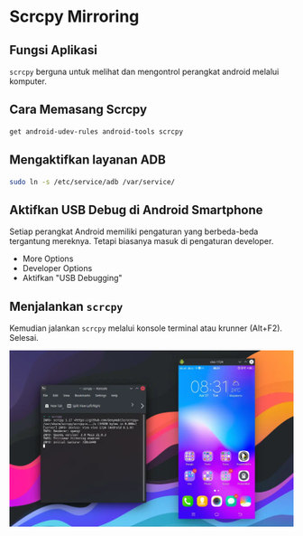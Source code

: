 # Scrcpy Mirroring

## Fungsi Aplikasi

`scrcpy` berguna untuk melihat dan mengontrol perangkat android melalui komputer.

## Cara Memasang Scrcpy

```bash
get android-udev-rules android-tools scrcpy
```

## Mengaktifkan layanan ADB

```bash
sudo ln -s /etc/service/adb /var/service/
```

## Aktifkan USB Debug di Android Smartphone

Setiap perangkat Android memiliki pengaturan yang berbeda-beda tergantung mereknya. Tetapi biasanya masuk di pengaturan developer.

- More Options
- Developer Options
- Aktifkan "USB Debugging"

## Menjalankan `scrcpy`

Kemudian jalankan `scrcpy` melalui konsole terminal atau krunner (Alt+F2). Selesai.

![Scrcpy Mirroring LangitKetujuh OS](../media/image/scrcpy-langitketujuh-id.webp)
